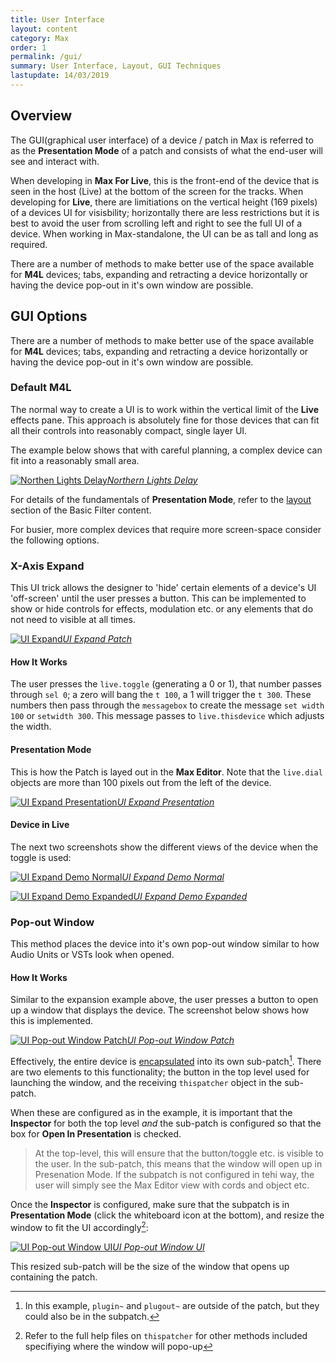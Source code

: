 ```yaml
---
title: User Interface
layout: content
category: Max
order: 1
permalink: /gui/
summary: User Interface, Layout, GUI Techniques
lastupdate: 14/03/2019
---
```


## Overview
The GUI(graphical user interface) of a device / patch in Max is referred to as the **Presentation Mode** of a patch and consists of what the end-user will see and interact with.

When developing in **Max For Live**, this is the front-end of the device that is seen in the host (Live) at the bottom of the screen for the tracks. When developing for **Live**, there are limitiations on the vertical height (169 pixels) of a devices UI for visisbility; horizontally there are less restrictions but it is best to avoid the user from scrolling left and right to see the full UI of a device. When working in Max-standalone, the UI can be as tall and long as required.

There are a number of methods to make better use of the space available for **M4L** devices; tabs, expanding and retracting a device horizontally or having the device pop-out in it's own window are possible.

## GUI Options
There are a number of methods to make better use of the space available for **M4L** devices; tabs, expanding and retracting a device horizontally or having the device pop-out in it's own window are possible.

### Default M4L

The normal way to create a UI is to work within the vertical limit of the **Live** effects pane. This approach is absolutely fine for those devices that can fit all their controls into reasonably compact, single layer UI.

The example below shows that with careful planning, a complex device can fit into a reasonably small area.

[![Northen Lights Delay](/assets/img/nl.png)*Northern Lights Delay*](/assets/img/nl.png)

For details of the fundamentals of **Presentation Mode**, refer to the [layout](/basicfilter/#presentation-mode) section of the Basic Filter content.

For busier, more complex devices that require more screen-space consider the following options.

### X-Axis Expand

This UI trick allows the designer to 'hide' certain elements of a device's UI 'off-screen' until the user presses a button. This can be implemented to show or hide controls for effects, modulation etc. or any elements that do not need to visible at all times.

[![UI Expand](/assets/img/ui_expand_01.png)*UI Expand Patch*](/assets/img/ui_expand_01.png)

#### How It Works
The user presses the `live.toggle` (generating a 0 or 1), that number passes through `sel 0`; a zero will bang the `t 100`, a 1 will trigger the `t 300`. These numbers then pass through the `messagebox` to create the message `set width 100` or `setwidth 300`. This message passes to `live.thisdevice` which adjusts the width.

#### Presentation Mode
This is how the Patch is layed out in the **Max Editor**. Note that the `live.dial` objects are more than 100 pixels out from the left of the device.

[![UI Expand Presentation](/assets/img/ui_expand_02.png)*UI Expand Presentation*](/assets/img/ui_expand_02.png)

#### Device in Live
The next two screenshots show the different views of the device when the toggle is used:

[![UI Expand Demo Normal](/assets/img/ui_expand_03.png)*UI Expand Demo Normal*](/assets/img/ui_expand_03.png)

[![UI Expand Demo Expanded](/assets/img/ui_expand_04.png)*UI Expand Demo Expanded*](/assets/img/ui_expand_04.png)

### Pop-out Window
This method places the device into it's own pop-out window similar to how Audio Units or VSTs look when opened.

#### How It Works
Similar to the expansion example above, the user presses a button to open up a window that displays the device. The screenshot below shows how this is implemented.

[![UI Pop-out Window Patch](/assets/img/ui_popout_01.png)*UI Pop-out Window Patch*](/assets/img/ui_popout_01.png)

Effectively, the entire device is [encapsulated](/encapsulation/) into its own sub-patch[^pop1]. There are two elements to this functionality; the button in the top level used for launching the window, and the receiving `thispatcher` object in the sub-patch.

When these are configured as in the example, it is important that the **Inspector** for both the top level *and* the sub-patch is configured so that the box for  **Open In Presentation** is checked.

> At the top-level, this will ensure that the button/toggle etc. is visible to the user. In the sub-patch, this means that the window will open up in Presenation Mode. If the subpatch is not configured in tehi way, the user will simply see the Max Editor view with cords and object etc.

Once the **Inspector** is configured, make sure that the subpatch is in **Presentation Mode** (click the whiteboard icon at the bottom), and resize the window to fit the UI accordingly[^pres]:

[![UI Pop-out Window UI](/assets/img/ui_popout_02.png)*UI Pop-out Window UI*](/assets/img/ui_popout_02.png)

This resized sub-patch will be the size of the window that opens up containing the patch.

[^pop1]: In this example, `plugin~` and `plugout~` are outside of the patch, but they could also be in the subpatch.

[^pres]: Refer to the full help files on `thispatcher` for other methods included specifiying where the window will popo-up
